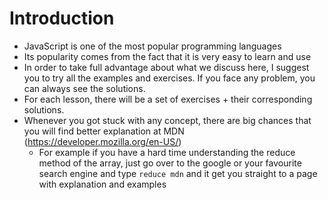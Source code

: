 # Introduction

- JavaScript is one of the most popular programming languages
- Its popularity comes from the fact that it is very easy to learn and use
- In order to take full advantage about what we discuss here, I suggest you to try all the examples and exercises. If you face any problem, you can always see the solutions.
- For each lesson, there will be a set of exercises + their corresponding solutions.
- Whenever you got stuck with any concept, there are big chances that you will find better explanation at MDN (https://developer.mozilla.org/en-US/)
    - For example if you have a hard time understanding the reduce method of the array, just go over to the google or your favourite search engine and type `reduce mdn` and it get you straight to a page with explanation and examples